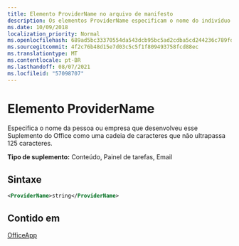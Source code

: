 ```yaml
---
title: Elemento ProviderName no arquivo de manifesto
description: Os elementos ProviderName especificam o nome do indivíduo ou da empresa que desenvolveu esse Office Add-in.
ms.date: 10/09/2018
localization_priority: Normal
ms.openlocfilehash: 689ad5bc33370554da543dcb95bc5ad2cdba5cd244236c789fd778d4f161adb2
ms.sourcegitcommit: 4f2c76b48d15e7d03c5c5f1f809493758fcd88ec
ms.translationtype: MT
ms.contentlocale: pt-BR
ms.lasthandoff: 08/07/2021
ms.locfileid: "57098707"
---
```

# <a name="providername-element"></a>Elemento ProviderName

Especifica o nome da pessoa ou empresa que desenvolveu esse Suplemento do Office como uma cadeia de caracteres que não ultrapassa 125 caracteres.

**Tipo de suplemento:** Conteúdo, Painel de tarefas, Email

## <a name="syntax"></a>Sintaxe

```XML
<ProviderName>string</ProviderName>
```

## <a name="contained-in"></a>Contido em

[OfficeApp](officeapp.md)

